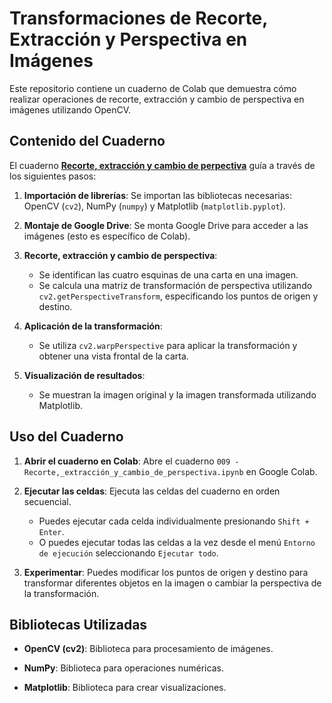 #  Transformaciones de Recorte, Extracción y Perspectiva en Imágenes

Este repositorio contiene un cuaderno de Colab que demuestra cómo realizar operaciones de recorte, extracción y cambio de perspectiva en imágenes utilizando OpenCV.

##   Contenido del Cuaderno

El cuaderno **[Recorte, extracción y cambio de perpectiva](009%20-%20Recorte_extracción_y_cambio_de_perspectiva.ipynb)** guía a través de los siguientes pasos:

1.  **Importación de librerías**:  Se importan las bibliotecas necesarias: OpenCV (`cv2`), NumPy (`numpy`) y Matplotlib (`matplotlib.pyplot`).
   
2.  **Montaje de Google Drive**:  Se monta Google Drive para acceder a las imágenes (esto es específico de Colab).
   
3.  **Recorte, extracción y cambio de perspectiva**:
   
    * Se identifican las cuatro esquinas de una carta en una imagen.
    * Se calcula una matriz de transformación de perspectiva utilizando `cv2.getPerspectiveTransform`, especificando los puntos de origen y destino.
   
4.  **Aplicación de la transformación**:
   
    * Se utiliza `cv2.warpPerspective` para aplicar la transformación y obtener una vista frontal de la carta.
   
5.  **Visualización de resultados**:
   
    * Se muestran la imagen original y la imagen transformada utilizando Matplotlib.

##   Uso del Cuaderno

1.  **Abrir el cuaderno en Colab**:  Abre el cuaderno `009 - Recorte,_extracción_y_cambio_de_perspectiva.ipynb` en Google Colab.
   
2.  **Ejecutar las celdas**:  Ejecuta las celdas del cuaderno en orden secuencial.
    * Puedes ejecutar cada celda individualmente presionando `Shift + Enter`.
    * O puedes ejecutar todas las celdas a la vez desde el menú `Entorno de ejecución` seleccionando `Ejecutar todo`.
   
3.  **Experimentar**:  Puedes modificar los puntos de origen y destino para transformar diferentes objetos en la imagen o cambiar la perspectiva de la transformación.

##   Bibliotecas Utilizadas

* **OpenCV (cv2)**:  Biblioteca para procesamiento de imágenes.
   
* **NumPy**:  Biblioteca para operaciones numéricas.
   
* **Matplotlib**:  Biblioteca para crear visualizaciones.